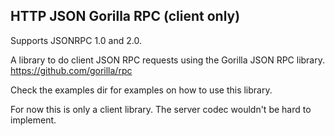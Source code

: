 HTTP JSON Gorilla RPC (client only)
---------------------

Supports JSONRPC 1.0 and 2.0.

A library to do client JSON RPC requests using the Gorilla JSON RPC library. https://github.com/gorilla/rpc

Check the examples dir for examples on how to use this library.

For now this is only a client library. The server codec wouldn't be hard to implement.
